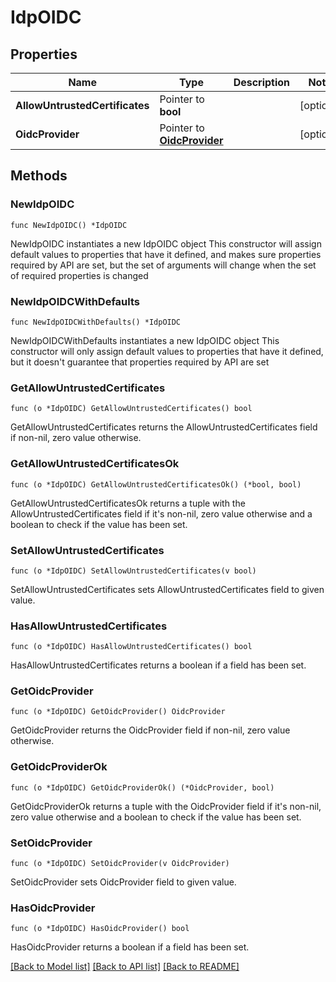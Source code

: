 # IdpOIDC

## Properties

Name | Type | Description | Notes
------------ | ------------- | ------------- | -------------
**AllowUntrustedCertificates** | Pointer to **bool** |  | [optional] 
**OidcProvider** | Pointer to [**OidcProvider**](OidcProvider.md) |  | [optional] 

## Methods

### NewIdpOIDC

`func NewIdpOIDC() *IdpOIDC`

NewIdpOIDC instantiates a new IdpOIDC object
This constructor will assign default values to properties that have it defined,
and makes sure properties required by API are set, but the set of arguments
will change when the set of required properties is changed

### NewIdpOIDCWithDefaults

`func NewIdpOIDCWithDefaults() *IdpOIDC`

NewIdpOIDCWithDefaults instantiates a new IdpOIDC object
This constructor will only assign default values to properties that have it defined,
but it doesn't guarantee that properties required by API are set

### GetAllowUntrustedCertificates

`func (o *IdpOIDC) GetAllowUntrustedCertificates() bool`

GetAllowUntrustedCertificates returns the AllowUntrustedCertificates field if non-nil, zero value otherwise.

### GetAllowUntrustedCertificatesOk

`func (o *IdpOIDC) GetAllowUntrustedCertificatesOk() (*bool, bool)`

GetAllowUntrustedCertificatesOk returns a tuple with the AllowUntrustedCertificates field if it's non-nil, zero value otherwise
and a boolean to check if the value has been set.

### SetAllowUntrustedCertificates

`func (o *IdpOIDC) SetAllowUntrustedCertificates(v bool)`

SetAllowUntrustedCertificates sets AllowUntrustedCertificates field to given value.

### HasAllowUntrustedCertificates

`func (o *IdpOIDC) HasAllowUntrustedCertificates() bool`

HasAllowUntrustedCertificates returns a boolean if a field has been set.

### GetOidcProvider

`func (o *IdpOIDC) GetOidcProvider() OidcProvider`

GetOidcProvider returns the OidcProvider field if non-nil, zero value otherwise.

### GetOidcProviderOk

`func (o *IdpOIDC) GetOidcProviderOk() (*OidcProvider, bool)`

GetOidcProviderOk returns a tuple with the OidcProvider field if it's non-nil, zero value otherwise
and a boolean to check if the value has been set.

### SetOidcProvider

`func (o *IdpOIDC) SetOidcProvider(v OidcProvider)`

SetOidcProvider sets OidcProvider field to given value.

### HasOidcProvider

`func (o *IdpOIDC) HasOidcProvider() bool`

HasOidcProvider returns a boolean if a field has been set.


[[Back to Model list]](../README.md#documentation-for-models) [[Back to API list]](../README.md#documentation-for-api-endpoints) [[Back to README]](../README.md)



